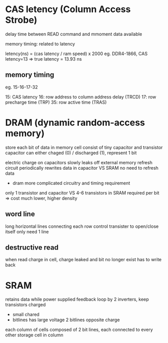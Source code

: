 # CAS letency (Column Access Strobe)
delay time between READ command and mmoment data available

memory timing: related to latency

letency(ns) = (cas latency / ram speed) x 2000
eg. DDR4-1866, CAS letency=13 => true latency = 13.93 ns

## memory timing
eg. 15-16-17-32

15: CAS latency
16: row address to column address delay (TRCD)
17: row precharge time (TRP)
35: row active time (TRAS)

# DRAM (dynamic random-access memory)
store each bit of data in memory cell consist of tiny capacitor and transistor
capacitor can either chaged (0) / discharged (1), represent 1 bit

electric charge on capacitors slowly leaks off
external memory refresh circuit periodically rewrites data in capacitor
VS SRAM no need to refresh data
- dram more complicated circuitry and timing requirement

only 1 transistor and capacitor VS 4-6 transistors in SRAM required per bit
=> cost much lower, higher density

## word line
long horizontal lines connecting each row
control transister to open/close itself
only need 1 line

## destructive read
when read charge in cell, charge leaked and bit no longer exist
has to write back

# SRAM
retains data while power supplied
feedback loop by 2 inverters, keep transistors charged
  - small chared
  - bitlines has large voltage
2 bitlines opposite charge

each column of cells composed of 2 bit lines, each connected to every other storage cell in column










